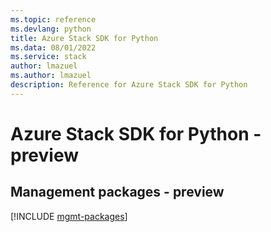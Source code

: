 ```yaml
---
ms.topic: reference
ms.devlang: python
title: Azure Stack SDK for Python
ms.data: 08/01/2022
ms.service: stack
author: lmazuel
ms.author: lmazuel
description: Reference for Azure Stack SDK for Python
---
```

# Azure Stack SDK for Python - preview

## Management packages - preview
[!INCLUDE [mgmt-packages](stack-mgmt-index.md)]